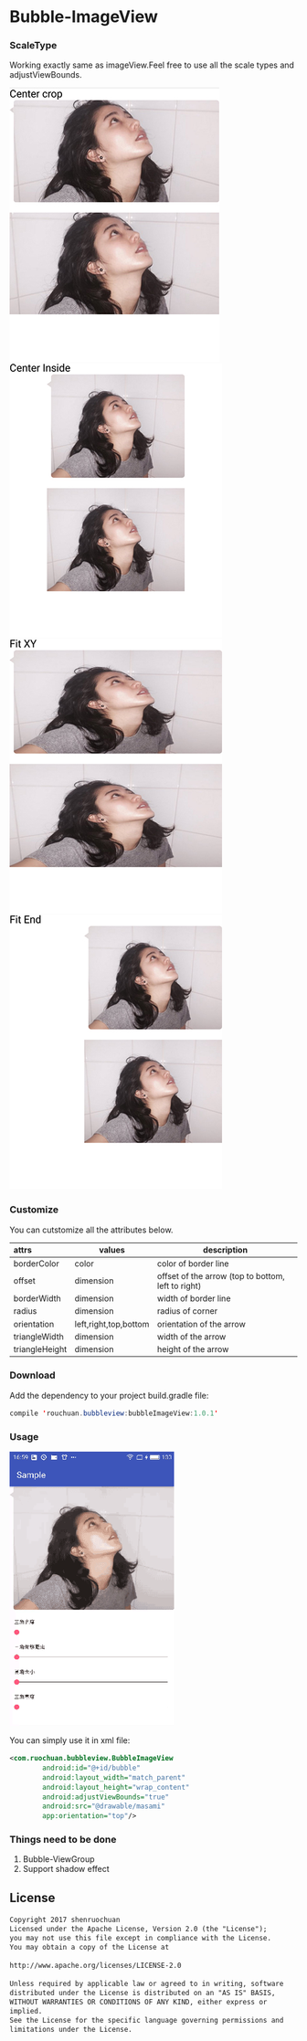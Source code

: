 Bubble-ImageView
======================
### ScaleType

Working exactly same as imageView.Feel free to use all the scale types and adjustViewBounds.

![Example](images/center_crop.jpg "working example")![Example](images/center_inside.jpg "working example")![Example](images/fit_xy.jpg "working example")![Example](images/fit_end.jpg "working example")

### Customize

You can cutstomize all the attributes below.

| attrs          | values                | description                              |
| :------------- | --------------------- | ---------------------------------------- |
| borderColor    | color                 | color of border line                     |
| offset         | dimension             | offset of the arrow (top to bottom, left to right) |
| borderWidth    | dimension             | width of border line                     |
| radius         | dimension             | radius of corner                         |
| orientation    | left,right,top,bottom | orientation of the arrow                 |
| triangleWidth  | dimension             | width of the arrow                       |
| triangleHeight | dimension             | height of the arrow                      |



### Download

Add the dependency to your project build.gradle file:

```Java
compile 'rouchuan.bubbleview:bubbleImageView:1.0.1'
```
### Usage

![](images/custom.gif)

You can simply use it in xml file:

```xml
<com.ruochuan.bubbleview.BubbleImageView
        android:id="@+id/bubble"
        android:layout_width="match_parent"
        android:layout_height="wrap_content"
        android:adjustViewBounds="true"
        android:src="@drawable/masami"
        app:orientation="top"/>
```

### Things need to be done

1. Bubble-ViewGroup
2. Support shadow effect

## License ##

    Copyright 2017 shenruochuan
    Licensed under the Apache License, Version 2.0 (the "License");
    you may not use this file except in compliance with the License.
    You may obtain a copy of the License at
    
    http://www.apache.org/licenses/LICENSE-2.0
    
    Unless required by applicable law or agreed to in writing, software
    distributed under the License is distributed on an "AS IS" BASIS,
    WITHOUT WARRANTIES OR CONDITIONS OF ANY KIND, either express or implied.
    See the License for the specific language governing permissions and
    limitations under the License.